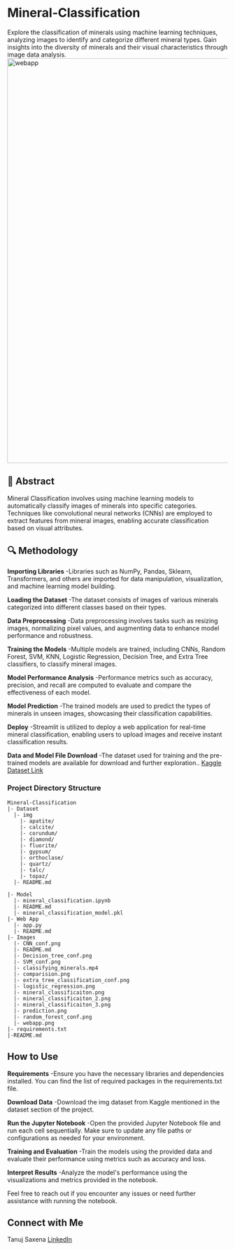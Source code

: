 ﻿# Mineral-Classification
Explore the classification of minerals using machine learning techniques, analyzing images to identify and categorize different mineral types. Gain insights into the diversity of minerals and their visual characteristics through image data analysis.
<img width="926" alt="webapp" src="https://github.com/tanuj437/Mineral-Classification/assets/128210429/de679733-b0e8-4383-8b22-93d918e842ee">


## 📝 Abstract
Mineral Classification involves using machine learning models to automatically classify images of minerals into specific categories. Techniques like convolutional neural networks (CNNs) are employed to extract features from mineral images, enabling accurate classification based on visual attributes.

## 🔍 Methodology
**Importing Libraries**
  -Libraries such as NumPy, Pandas, Sklearn, Transformers, and others are imported for data manipulation, visualization, and machine learning model building.

**Loading the Dataset**
  -The dataset consists of images of various minerals categorized into different classes based on their types.

**Data Preprocessing**
  -Data preprocessing involves tasks such as resizing images, normalizing pixel values, and augmenting data to enhance model performance and robustness.

**Training the Models**
  -Multiple models are trained, including CNNs, Random Forest, SVM, KNN, Logistic Regression, Decision Tree, and Extra Tree classifiers, to classify mineral images.
  
**Model Performance Analysis**
  -Performance metrics such as accuracy, precision, and recall are computed to evaluate and compare the effectiveness of each model.

**Model Prediction**
  -The trained models are used to predict the types of minerals in unseen images, showcasing their classification capabilities.
  
**Deploy**
  -Streamlit is utilized to deploy a web application for real-time mineral classification, enabling users to upload images and receive instant classification results.

**Data and Model File Download**
  -The dataset used for training and the pre-trained models are available for download and further exploration.. [Kaggle Dataset Link](https://www.kaggle.com/datasets/spadini/mineral-classification)

### Project Directory Structure
```
Mineral-Classification
|- Dataset
  |- img
    |- apatite/
    |- calcite/
    |- corundum/
    |- diamond/
    |- fluorite/
    |- gypsum/
    |- orthoclase/
    |- quartz/
    |- talc/
    |- topaz/
  |- README.md

|- Model
  |- mineral_classification.ipynb
  |- README.md
  |- mineral_classification_model.pkl
|- Web App
  |- app.py
  |- README.md
|- Images
  |- CNN_conf.png
  |- README.md
  |- Decision_tree_conf.png
  |- SVM_conf.png
  |- classifying_minerals.mp4
  |- comparision.png
  |- extra_tree_classification_conf.png
  |- logistic_regression.png
  |- mineral_classificaiton.png
  |- mineral_classificaiton_2.png
  |- mineral_classificaiton_3.png
  |- prediction.png
  |- random_forest_conf.png
  |- webapp.png
|- requirements.txt
|-README.md
```

## How to Use
**Requirements**
  -Ensure you have the necessary libraries and dependencies installed. You can find the list of required packages in the requirements.txt file.

**Download Data**
  -Download the img dataset from Kaggle mentioned in the dataset section of the project.

**Run the Jupyter Notebook**
  -Open the provided Jupyter Notebook file and run each cell sequentially. Make sure to update any file paths or configurations as needed for your environment.

**Training and Evaluation**
  -Train the models using the provided data and evaluate their performance using metrics such as accuracy and loss.

**Interpret Results**
  -Analyze the model's performance using the visualizations and metrics provided in the notebook.

Feel free to reach out if you encounter any issues or need further assistance with running the notebook.

## Connect with Me
Tanuj Saxena [LinkedIn](https://www.linkedin.com/in/tanuj-saxena-970271252/)
